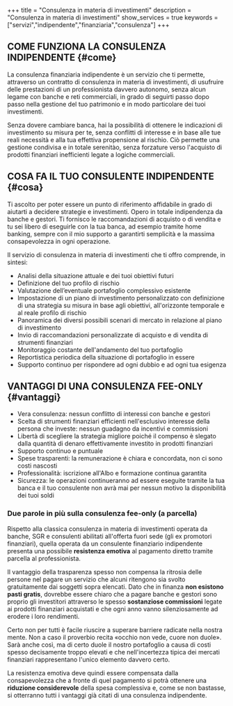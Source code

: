 +++
title = "Consulenza in materia di investimenti"
description = "Consulenza in materia di investimenti"
show_services = true
keywords = ["servizi","indipendente","finanziaria","consulenza"]
+++

## COME FUNZIONA LA CONSULENZA INDIPENDENTE {#come}

La consulenza finanziaria indipendente &egrave; un servizio che ti permette, attraverso un contratto di consulenza in materia di investimenti, di usufruire delle prestazioni di un professionista davvero autonomo, senza alcun legame con banche e reti commerciali, in grado di seguirti passo dopo passo nella gestione del tuo patrimonio e in modo particolare dei tuoi investimenti.

Senza dovere cambiare banca, hai la possibilit&agrave; di ottenere le indicazioni di investimento su misura per te, senza conflitti di interesse e in base alle tue reali necessit&agrave; e alla tua effettiva propensione al rischio. Ci&ograve; permette una gestione condivisa e in totale serenit&agrave;o, senza forzature verso l'acquisto di prodotti finanziari inefficienti legate a logiche commerciali.

## COSA FA IL TUO CONSULENTE INDIPENDENTE {#cosa}

Ti ascolto per poter essere un punto di riferimento affidabile in grado di aiutarti a decidere strategie e investimenti. Opero in totale indipendenza da banche e gestori. Ti fornisco le raccomandazioni di acquisto o di vendita e tu sei libero di eseguirle con la tua banca, ad esempio tramite home banking, sempre con il mio supporto a garantirti semplicità e la massima consapevolezza in ogni operazione.

Il servizio di consulenza in materia di investimenti che ti offro comprende, in sintesi:
- Analisi della situazione attuale e dei tuoi obiettivi futuri
- Definizione del tuo profilo di rischio
- Valutazione dell’eventuale portafoglio complessivo esistente
- Impostazione di un piano di investimento personalizzato con definizione di una strategia su misura in base agli obiettivi, all'orizzonte temporale e al reale profilo di rischio
- Panoramica dei diversi possibili scenari di mercato in relazione al piano di investimento
- Invio di raccomandazioni personalizzate di acquisto e di vendita di strumenti finanziari
- Monitoraggio costante dell'andamento del tuo portafoglio
- Reportistica periodica della situazione di portafoglio in essere
- Supporto continuo per rispondere ad ogni dubbio e ad ogni tua esigenza

## VANTAGGI DI UNA CONSULENZA FEE-ONLY {#vantaggi}

- Vera consulenza: nessun conflitto di interessi con banche e gestori
- Scelta di strumenti finanziari efficienti nell'esclusivo interesse della persona che investe: nessun guadagno da incentivi e commissioni
- Libert&agrave; di scegliere la strategia migliore poich&eacute; il compenso &egrave; slegato dalla quantit&agrave; di denaro effettivamente investito in prodotti finanziari
- Supporto continuo e puntuale
- Spese trasparenti: la remunerazione &egrave; chiara e concordata, non ci sono costi nascosti
- Professionalit&agrave;: iscrizione all'Albo e formazione continua garantita
- Sicurezza: le operazioni continueranno ad essere eseguite tramite la tua banca e il tuo consulente non avr&agrave; mai per nessun motivo la disponibilit&agrave; dei tuoi soldi

### Due parole in più sulla consulenza fee-only (a parcella)

Rispetto alla classica consulenza in materia di investimenti operata da banche, SGR e consulenti abilitati all'offerta fuori sede (gli ex promotori finanziari), quella operata da un consulente finanziario indipendente presenta una possibile **resistenza emotiva** al pagamento diretto tramite parcella al professionista.

Il vantaggio della trasparenza spesso non compensa la ritrosia delle persone nel pagare un servizio che alcuni ritengono sia svolto gratuitamente dai soggetti sopra elencati. Dato che in finanza **non esistono pasti gratis**, dovrebbe essere chiaro che a pagare banche e gestori sono proprio gli investitori attraverso le spesso **sostanziose commissioni** legate ai prodotti finanziari acquistati e che ogni anno vanno silenziosamente ad erodere i loro rendimenti.

Certo non per tutti &egrave; facile riuscire a superare barriere radicate nella nostra mente. Non a caso il proverbio recita «occhio non vede, cuore non duole». Sar&agrave; anche cos&igrave;, ma di certo duole il nostro portafoglio a causa di costi spesso decisamente troppo elevati e che nell'incertezza tipica dei mercati finanziari rappresentano l'unico elemento davvero certo.

La resistenza emotiva deve quindi essere compensata dalla consapevolezza che a fronte di quel pagamento si potr&agrave; ottenere una **riduzione considerevole** della spesa complessiva e, come se non bastasse, si otterranno tutti i vantaggi gi&agrave; citati di una consulenza indipendente.



